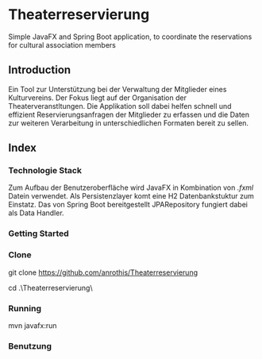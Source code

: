 # Theaterreservierung
Simple JavaFX and Spring Boot application, to coordinate the reservations for cultural association members

## Introduction

Ein Tool zur Unterstützung bei der Verwaltung der Mitglieder eines Kulturvereins.
Der Fokus liegt auf der Organisation der Theaterveranstltungen. 
Die Applikation soll dabei helfen schnell und effizient Reservierungsanfragen der Mitglieder zu erfassen und die Daten
zur weiteren Verarbeitung in unterschiedlichen Formaten bereit zu sellen.


## Index

### Technologie Stack

Zum Aufbau der Benutzeroberfläche wird JavaFX in Kombination von *.fxml* Datein verwendet. Als Persistenzlayer komt eine
H2 Datenbankstuktur zum Einstatz. Das von Spring Boot bereitgestellt JPARepository fungiert dabei als Data Handler.

### Getting Started

### Clone
  git clone https://github.com/anrothis/Theaterreservierung

  cd .\Theaterreservierung\

### Running
  mvn javafx:run

### Benutzung


